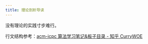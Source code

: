 ```yaml
---
title: 理论剖析导读
---
```


没有理论的实践寸步难行。

行文结构参考：[acm-icpc 算法学习笔记&板子目录 - 知乎 CurryWOE](https://zhuanlan.zhihu.com/p/557770472)
